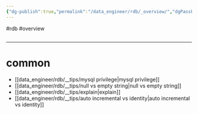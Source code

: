 ```yaml
---
{"dg-publish":true,"permalink":"/data_engineer/rdb/_overview/","dgPassFrontmatter":true}
---
```


#rdb #overview 

```toc
```

---

# common
- [[data_engineer/rdb/__tips/mysql privilege\|mysql privilege]]
- [[data_engineer/rdb/__tips/null vs empty string\|null vs empty string]]
- [[data_engineer/rdb/__tips/explain\|explain]]
- [[data_engineer/rdb/__tips/auto incremental vs identity\|auto incremental vs identity]]
